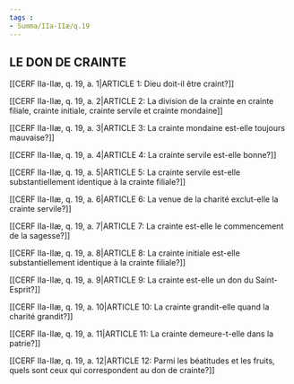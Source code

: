 ```yaml
---
tags : 
- Summa/IIa-IIæ/q.19
---
```


## LE DON DE CRAINTE

[[CERF IIa-IIæ, q. 19, a. 1|ARTICLE 1: Dieu doit-il être craint?]]

[[CERF IIa-IIæ, q. 19, a. 2|ARTICLE 2: La division de la crainte en crainte filiale, crainte initiale, crainte servile et crainte mondaine]]

[[CERF IIa-IIæ, q. 19, a. 3|ARTICLE 3: La crainte mondaine est-elle toujours mauvaise?]]

[[CERF IIa-IIæ, q. 19, a. 4|ARTICLE 4: La crainte servile est-elle bonne?]]

[[CERF IIa-IIæ, q. 19, a. 5|ARTICLE 5: La crainte servile est-elle substantiellement identique à la crainte filiale?]]

[[CERF IIa-IIæ, q. 19, a. 6|ARTICLE 6: La venue de la charité exclut-elle la crainte servile?]]

[[CERF IIa-IIæ, q. 19, a. 7|ARTICLE 7: La crainte est-elle le commencement de la sagesse?]]

[[CERF IIa-IIæ, q. 19, a. 8|ARTICLE 8: La crainte initiale est-elle substantiellement identique à la crainte filiale?]]

[[CERF IIa-IIæ, q. 19, a. 9|ARTICLE 9: La crainte est-elle un don du Saint-Esprit?]]

[[CERF IIa-IIæ, q. 19, a. 10|ARTICLE 10: La crainte grandit-elle quand la charité grandit?]]

[[CERF IIa-IIæ, q. 19, a. 11|ARTICLE 11: La crainte demeure-t-elle dans la patrie?]]

[[CERF IIa-IIæ, q. 19, a. 12|ARTICLE 12: Parmi les béatitudes et les fruits, quels sont ceux qui correspondent au don de crainte?]]

